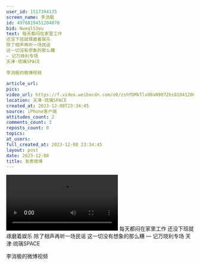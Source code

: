 ```yaml
---
user_id: 1517394135
screen_name: 李消极
id: 4976819451204070
bid: Nweql53eu
text: 每天都闷在家里工作
还没下班就琢磨着娱乐
除了相声再听一场民谣
这一切没有想象的那么糟
— 记万晓利专场 
天津·琉璃SPACE
 
李消极的微博视频
 
article_url: 
pics: 
video_url: https://f.video.weibocdn.com/o0/zshYDMkTlx08aN9072hi01041200dypI0E010.mp4?label=mp4_720p&template=1292x720.25.0&ori=0&ps=1CwnkDw1GXwCQx&Expires=1735251393&ssig=5pnfmEqXqj&KID=unistore,video
location: 天津·琉璃SPACE
created_at: 2023-12-08T23:34:45
source: iPhone客户端
attitudes_count: 2
comments_count: 3
reposts_count: 0
topics: 
at_users: 
full_created_at: 2023-12-08 23:34:45
layout: post
date: 2023-12-08
title: 发表微博
---
```



![](https://f.video.weibocdn.com/o0/zshYDMkTlx08aN9072hi01041200dypI0E010.mp4?label=mp4_720p&template=1292x720.25.0&ori=0&ps=1CwnkDw1GXwCQx&Expires=1735251393&ssig=5pnfmEqXqj&KID=unistore,video)
每天都闷在家里工作
还没下班就琢磨着娱乐
除了相声再听一场民谣
这一切没有想象的那么糟
— 记万晓利专场 
天津·琉璃SPACE
 
李消极的微博视频
 
